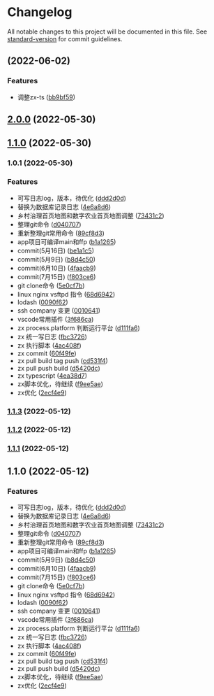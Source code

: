 # Changelog

All notable changes to this project will be documented in this file. See [standard-version](https://github.com/conventional-changelog/standard-version) for commit guidelines.

## [](https://github.com/aehyok/2022/compare/v2.0.0...v) (2022-06-02)


### Features

* 调整zx-ts ([bb9bf59](https://github.com/aehyok/2022/commit/bb9bf59af0d50ceac7c0c38e6c4cc74ca9928926))

## [2.0.0](https://github.com/aehyok/2022/compare/v1.1.0...v2.0.0) (2022-05-30)

## [1.1.0](https://github.com/aehyok/2022/compare/v1.0.1...v1.1.0) (2022-05-30)

### 1.0.1 (2022-05-30)


### Features

* 可写日志log，版本，待优化 ([ddd2d0d](https://github.com/aehyok/2022/commit/ddd2d0dffa3ffb3874fe471f26591e60b58d584a))
* 替换为数据库记录日志 ([4e6a8d6](https://github.com/aehyok/2022/commit/4e6a8d6618fd2b9991e76ff7faa0016567f6621c))
* 乡村治理首页地图和数字农业首页地图调整 ([73431c2](https://github.com/aehyok/2022/commit/73431c221b1e1d880bcf671313568c6c6e8374de))
* 整理git命令 ([d040707](https://github.com/aehyok/2022/commit/d040707f5e92e75417d1577f7cc5263207da11e9))
* 重新整理git常用命令 ([89cf8d3](https://github.com/aehyok/2022/commit/89cf8d31abb3644a46eb4bfbd9c0a790d111eaa9))
* app项目可编译main和ffp ([b1a1265](https://github.com/aehyok/2022/commit/b1a1265d7e7ee3810897e69018e97f65beac18fb))
* commit(5月16日) ([be1a1c5](https://github.com/aehyok/2022/commit/be1a1c5ef51fc3dbace9bf4c0d7a38a79a0cdd21))
* commit(5月9日) ([b8d4c50](https://github.com/aehyok/2022/commit/b8d4c50d2b2c51053ce9d9127d8a14cc0d653e22))
* commit(6月10日) ([4faacb9](https://github.com/aehyok/2022/commit/4faacb9fe8afd9194055dd48cb0efa7d9197bf4e))
* commit(7月15日) ([f803ce6](https://github.com/aehyok/2022/commit/f803ce6d9ad99ac22aa29db348764849031c3a4b))
* git clone命令 ([5e0cf7b](https://github.com/aehyok/2022/commit/5e0cf7bb4c1c9290d0517ae847d6a1b9cd575d5f))
* linux nginx vsftpd 指令 ([68d6942](https://github.com/aehyok/2022/commit/68d6942d521f3ab48a3eb52685f038a85dbeafbc))
* lodash ([0090f62](https://github.com/aehyok/2022/commit/0090f6251e86b9e459834296cb47cb8c1c099570))
* ssh company 变更 ([0010641](https://github.com/aehyok/2022/commit/0010641e003f3fcb970671a89358c580b297852c))
* vscode常用插件 ([3f686ca](https://github.com/aehyok/2022/commit/3f686ca45dca0f35039006cc2fe3f127d10dcbc2))
* zx  process.platform 判断运行平台 ([d111fa6](https://github.com/aehyok/2022/commit/d111fa69720617454b7cc55dd74462f882a81859))
* zx 统一写日志 ([fbc3726](https://github.com/aehyok/2022/commit/fbc372615439a66ba1a9fa8ddd30a656e0528d9e))
* zx 执行脚本 ([4ac408f](https://github.com/aehyok/2022/commit/4ac408feb2629011f54502dcca5af5d15db93fca))
* zx commit ([60f49fe](https://github.com/aehyok/2022/commit/60f49fe40f3daec0f25cf9e1ede5a06d0c38d3bb))
* zx pull build  tag push ([cd531f4](https://github.com/aehyok/2022/commit/cd531f4ebdc77ded132f8d6c0c4ea10b05ad7759))
* zx pull push  build ([d5420dc](https://github.com/aehyok/2022/commit/d5420dcd044f6a2395dbe6ca711fd86cbbedf86b))
* zx typescript ([4ea38d7](https://github.com/aehyok/2022/commit/4ea38d76c97c657be46f4d617610997a2e49b557))
* zx脚本优化，待继续 ([f9ee5ae](https://github.com/aehyok/2022/commit/f9ee5ae164a44cabc0fe93e6fdd2789d1cccc13b))
* zx优化 ([2ecf4e9](https://github.com/aehyok/2022/commit/2ecf4e9c92f1a5bc3f9a27196a3f8362dab96f8d))

### [1.1.3](https://github.com/aehyok/2022/compare/v1.1.2...v1.1.3) (2022-05-12)

### [1.1.2](https://github.com/aehyok/2022/compare/v1.1.1...v1.1.2) (2022-05-12)

### [1.1.1](https://github.com/aehyok/2022/compare/v1.1.0...v1.1.1) (2022-05-12)

## 1.1.0 (2022-05-12)


### Features

* 可写日志log，版本，待优化 ([ddd2d0d](https://github.com/aehyok/2022/commit/ddd2d0dffa3ffb3874fe471f26591e60b58d584a))
* 替换为数据库记录日志 ([4e6a8d6](https://github.com/aehyok/2022/commit/4e6a8d6618fd2b9991e76ff7faa0016567f6621c))
* 乡村治理首页地图和数字农业首页地图调整 ([73431c2](https://github.com/aehyok/2022/commit/73431c221b1e1d880bcf671313568c6c6e8374de))
* 整理git命令 ([d040707](https://github.com/aehyok/2022/commit/d040707f5e92e75417d1577f7cc5263207da11e9))
* 重新整理git常用命令 ([89cf8d3](https://github.com/aehyok/2022/commit/89cf8d31abb3644a46eb4bfbd9c0a790d111eaa9))
* app项目可编译main和ffp ([b1a1265](https://github.com/aehyok/2022/commit/b1a1265d7e7ee3810897e69018e97f65beac18fb))
* commit(5月9日) ([b8d4c50](https://github.com/aehyok/2022/commit/b8d4c50d2b2c51053ce9d9127d8a14cc0d653e22))
* commit(6月10日) ([4faacb9](https://github.com/aehyok/2022/commit/4faacb9fe8afd9194055dd48cb0efa7d9197bf4e))
* commit(7月15日) ([f803ce6](https://github.com/aehyok/2022/commit/f803ce6d9ad99ac22aa29db348764849031c3a4b))
* git clone命令 ([5e0cf7b](https://github.com/aehyok/2022/commit/5e0cf7bb4c1c9290d0517ae847d6a1b9cd575d5f))
* linux nginx vsftpd 指令 ([68d6942](https://github.com/aehyok/2022/commit/68d6942d521f3ab48a3eb52685f038a85dbeafbc))
* lodash ([0090f62](https://github.com/aehyok/2022/commit/0090f6251e86b9e459834296cb47cb8c1c099570))
* ssh company 变更 ([0010641](https://github.com/aehyok/2022/commit/0010641e003f3fcb970671a89358c580b297852c))
* vscode常用插件 ([3f686ca](https://github.com/aehyok/2022/commit/3f686ca45dca0f35039006cc2fe3f127d10dcbc2))
* zx  process.platform 判断运行平台 ([d111fa6](https://github.com/aehyok/2022/commit/d111fa69720617454b7cc55dd74462f882a81859))
* zx 统一写日志 ([fbc3726](https://github.com/aehyok/2022/commit/fbc372615439a66ba1a9fa8ddd30a656e0528d9e))
* zx 执行脚本 ([4ac408f](https://github.com/aehyok/2022/commit/4ac408feb2629011f54502dcca5af5d15db93fca))
* zx commit ([60f49fe](https://github.com/aehyok/2022/commit/60f49fe40f3daec0f25cf9e1ede5a06d0c38d3bb))
* zx pull build  tag push ([cd531f4](https://github.com/aehyok/2022/commit/cd531f4ebdc77ded132f8d6c0c4ea10b05ad7759))
* zx pull push  build ([d5420dc](https://github.com/aehyok/2022/commit/d5420dcd044f6a2395dbe6ca711fd86cbbedf86b))
* zx脚本优化，待继续 ([f9ee5ae](https://github.com/aehyok/2022/commit/f9ee5ae164a44cabc0fe93e6fdd2789d1cccc13b))
* zx优化 ([2ecf4e9](https://github.com/aehyok/2022/commit/2ecf4e9c92f1a5bc3f9a27196a3f8362dab96f8d))

